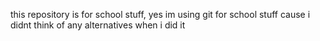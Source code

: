 this repository is for school stuff, yes im using git for school stuff cause i didnt think of any alternatives when i did it
